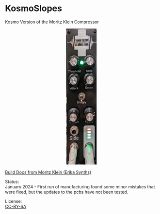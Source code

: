 # KosmoSlopes
 Kosmo Version of the Moritz Klein Compressor

 <p align="center">
  <img src="KosmoCompressor.jpg" width="100" title="Kosmo Compressor">
</p>

[Build Docs from Moritz Klein (Erika Synths)](https://www.ericasynths.lv/media/COMPRESSOR_MANUAL.pdf)


Status:   
January 2024 - First run of manufacturing found some minor mistakes that were fixed, but the updates to the pcbs have not been tested.


License:  
[CC-BY-SA](https://creativecommons.org/licenses/by-sa/3.0/)